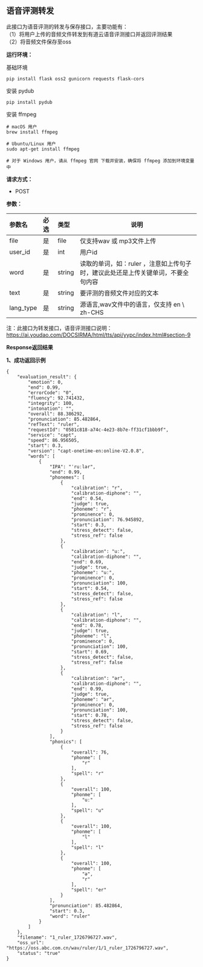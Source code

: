 ## 语音评测转发

此接口为语音评测的转发与保存接口，主要功能有：  
（1）将用户上传的音频文件转发到有道云语音评测接口并返回评测结果  
（2）将音频文件保存至oss

**运行环境：**

基础环境  
```
pip install flask oss2 gunicorn requests flask-cors
```

安装 pydub   
```
pip install pydub
```
安装 ffmpeg 
```
# macOS 用户   
brew install ffmpeg

# Ubuntu/Linux 用户  
sudo apt-get install ffmpeg

# 对于 Windows 用户，请从 ffmpeg 官网 下载并安装，确保将 ffmpeg 添加到环境变量中
```


**请求方式：**  
- POST

**参数：**

| 参数名       | 必选 | 类型      | 说明                                          |
|:----------|:---|:--------|---------------------------------------------|
| file      | 是	 | file	   | 仅支持wav 或 mp3文件上传                                  |
| user_id   | 是	 | int	    | 用户id                                        |
| word      | 是	 | string	 | 读取的单词，如：ruler ，注意如上传句子时，建议此处还是上传关键单词，不要全句内容 |
| text      | 是	 | string	 | 要评测的音频文件对应的文本                               |
| lang_type | 是	 | string	 | 源语言,wav文件中的语言，仅支持 en \ zh-CHS               |

注：此接口为转发接口，语音评测接口说明：https://ai.youdao.com/DOCSIRMA/html/tts/api/yypc/index.html#section-9

**Response返回结果**

**1、成功返回示例**

```
{
    "evaluation_result": {
        "emotion": 0,
        "end": 0.99,
        "errorCode": "0",
        "fluency": 92.741432,
        "integrity": 100,
        "intonation": "",
        "overall": 88.386292,
        "pronunciation": 85.482864,
        "refText": "ruler",
        "requestId": "0581c818-a74c-4e23-8b7e-ff31cf1bbb9f",
        "service": "capt",
        "speed": 86.956505,
        "start": 0.3,
        "version": "capt-onetime-en:online-V2.0.8",
        "words": [
            {
                "IPA": "ˈruːlər",
                "end": 0.99,
                "phonemes": [
                    {
                        "calibration": "r",
                        "calibration-diphone": "",
                        "end": 0.54,
                        "judge": true,
                        "phoneme": "r",
                        "prominence": 0,
                        "pronunciation": 76.945892,
                        "start": 0.3,
                        "stress_detect": false,
                        "stress_ref": false
                    },
                    {
                        "calibration": "uː",
                        "calibration-diphone": "",
                        "end": 0.69,
                        "judge": true,
                        "phoneme": "uː",
                        "prominence": 0,
                        "pronunciation": 100,
                        "start": 0.54,
                        "stress_detect": false,
                        "stress_ref": false
                    },
                    {
                        "calibration": "l",
                        "calibration-diphone": "",
                        "end": 0.78,
                        "judge": true,
                        "phoneme": "l",
                        "prominence": 0,
                        "pronunciation": 100,
                        "start": 0.69,
                        "stress_detect": false,
                        "stress_ref": false
                    },
                    {
                        "calibration": "ər",
                        "calibration-diphone": "",
                        "end": 0.99,
                        "judge": true,
                        "phoneme": "ər",
                        "prominence": 0,
                        "pronunciation": 100,
                        "start": 0.78,
                        "stress_detect": false,
                        "stress_ref": false
                    }
                ],
                "phonics": [
                    {
                        "overall": 76,
                        "phonme": [
                            "r"
                        ],
                        "spell": "r"
                    },
                    {
                        "overall": 100,
                        "phonme": [
                            "uː"
                        ],
                        "spell": "u"
                    },
                    {
                        "overall": 100,
                        "phonme": [
                            "l"
                        ],
                        "spell": "l"
                    },
                    {
                        "overall": 100,
                        "phonme": [
                            "ə",
                            "r"
                        ],
                        "spell": "er"
                    }
                ],
                "pronunciation": 85.482864,
                "start": 0.3,
                "word": "ruler"
            }
        ]
    },
    "filename": "1_ruler_1726796727.wav",
    "oss_url": "https://oss.abc.com.cn/wav/ruler/1/1_ruler_1726796727.wav",
    "status": "true"
}
